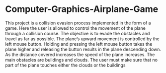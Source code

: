 # Computer-Graphics-Airplane-Game

This project is a collision evasion process implemented in the form of a game. Here the user
is allowed to control the movement of the plane through a collision course. The objective is to
evade the obstacles and travel as far as possible. The plane’s upward movement is controlled by
the left mouse button. Holding and pressing the left mouse button takes the plane higher and
releasing the button results in the plane descending down. As the distance covered increases the
speed of the plane increases. The main obstacles are buildings and clouds. The user must make
sure that no part of the plane touches either the clouds or the buildings
